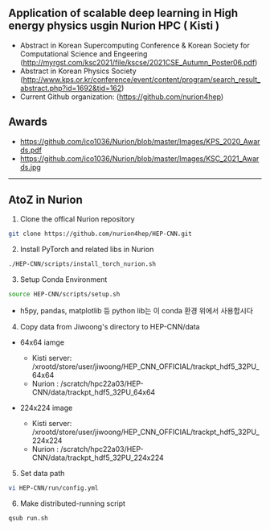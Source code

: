 ## Application of scalable deep learning in High energy physics usgin Nurion HPC ( Kisti )  

 - Abstract in Korean Supercomputing Conference & Korean Society for Computational Science and Engeering (http://myrgst.com/ksc2021/file/kscse/2021CSE_Autumn_Poster06.pdf)  
 - Abstract in Korean Physics Society (http://www.kps.or.kr/conference/event/content/program/search_result_abstract.php?id=1692&tid=162)
 - Current Github organization: (https://github.com/nurion4hep)

## Awards
 - https://github.com/ico1036/Nurion/blob/master/Images/KPS_2020_Awards.pdf
 - https://github.com/ico1036/Nurion/blob/master/Images/KSC_2021_Awards.jpg
 
---
## AtoZ in Nurion  

1. Clone the offical Nurion repository  
```bash
git clone https://github.com/nurion4hep/HEP-CNN.git
```  

2. Install PyTorch and related libs in Nurion  
```bash
./HEP-CNN/scripts/install_torch_nurion.sh
```  
3. Setup Conda Environment  
```bash
source HEP-CNN/scripts/setup.sh
```  
 - h5py, pandas, matplotlib 등 python lib는 이 conda 환경 위에서 사용합시다   

4. Copy data from Jiwoong's directory to HEP-CNN/data
 - 64x64 iamge
    - Kisti server: /xrootd/store/user/jiwoong/HEP_CNN_OFFICIAL/trackpt_hdf5_32PU_64x64
    - Nurion : /scratch/hpc22a03/HEP-CNN/data/trackpt_hdf5_32PU_64x64

 - 224x224 image
    - Kisti server: /xrootd/store/user/jiwoong/HEP_CNN_OFFICIAL/trackpt_hdf5_32PU_224x224
    - Nurion : /scratch/hpc22a03/HEP-CNN/data/trackpt_hdf5_32PU_224x224
    
5. Set data path  
```bash
vi HEP-CNN/run/config.yml
```  

6. Make distributed-running script  
```bash
qsub run.sh
``` 
